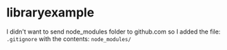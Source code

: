 # libraryexample
I didn't want to send node_modules folder to github.com so I added the file:
`.gitignore` with the contents: `node_modules/`
